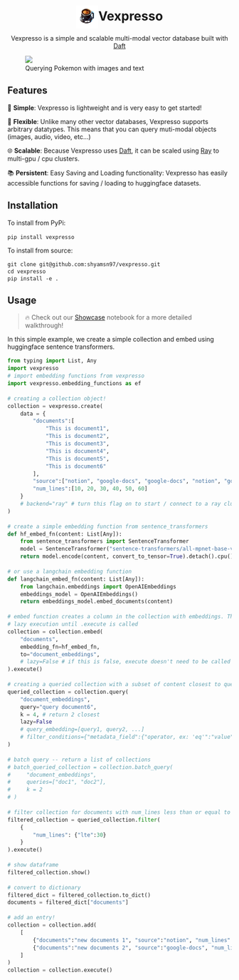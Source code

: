 <div class="header" align="center"><h1 style="display: inline;"><img src="docs/_static/cup.png" alt="drawing" width="50" height="50" align="center">Vexpresso</h1><p>Vexpresso is a simple and scalable multi-modal vector database built with <a href="https://www.getdaft.io/">Daft</a></p></div>

<figure>
<!-- <video width="320" height="320" controls>
  <source src="docs/_static/PokemonGradio.mp4" type="video/mp4">
</video> -->
<img src="docs/_static/PokemonGradio.gif">
<figcaption>Querying Pokemon with images and text</figcaption>
</figure>

## Features
🍵  **Simple**: Vexpresso is lightweight and is very easy to get started!

🔌  **Flexible**: Unlike many other vector databases, Vexpresso supports arbitrary datatypes. This means that you can query muti-modal objects (images, audio, video, etc...)

🌐 **Scalable**: Because Vexpresso uses [Daft](https://www.getdaft.io/), it can be scaled using [Ray](https://www.ray.io/) to multi-gpu / cpu clusters.

📚 **Persistent**: Easy Saving and Loading functionality: Vexpresso has easily accessible functions for saving / loading to huggingface datasets.

## Installation
To install from PyPi:

```pip install vexpresso```

To install from source:

```
git clone git@github.com:shyamsn97/vexpresso.git
cd vexpresso
pip install -e .
```

## Usage

> 🔥 Check out our [Showcase](./examples/Showcase.ipynb) notebook for a more detailed walkthrough!

In this simple example, we create a simple collection and embed using huggingface sentence transformers.

```python
from typing import List, Any
import vexpresso
# import embedding functions from vexpresso
import vexpresso.embedding_functions as ef

# creating a collection object!
collection = vexpresso.create(
    data = {
        "documents":[
            "This is document1",
            "This is document2",
            "This is document3",
            "This is document4",
            "This is document5",
            "This is document6"
        ],
        "source":["notion", "google-docs", "google-docs", "notion", "google-docs", "google-docs"],
        "num_lines":[10, 20, 30, 40, 50, 60]
    }
    # backend="ray" # turn this flag on to start / connect to a ray cluster!
)

# create a simple embedding function from sentence_transformers
def hf_embed_fn(content: List[Any]):
    from sentence_transformers import SentenceTransformer
    model = SentenceTransformer("sentence-transformers/all-mpnet-base-v2")
    return model.encode(content, convert_to_tensor=True).detach().cpu().numpy()

# or use a langchain embedding function
def langchain_embed_fn(content: List[Any]):
    from langchain.embeddings import OpenAIEmbeddings
    embeddings_model = OpenAIEmbeddings()
    return embeddings_model.embed_documents(content)

# embed function creates a column in the collection with embeddings. There can be more than one embedding column!
# lazy execution until .execute is called
collection = collection.embed(
    "documents",
    embedding_fn=hf_embed_fn,
    to="document_embeddings",
    # lazy=False # if this is false, execute doesn't need to be called
).execute()

# creating a queried collection with a subset of content closest to query
queried_collection = collection.query(
    "document_embeddings",
    query="query document6",
    k = 4, # return 2 closest
    lazy=False
    # query_embedding=[query1, query2, ...]
    # filter_conditions={"metadata_field":{"operator, ex: 'eq'":"value"}} # optional metadata filter
)

# batch query -- return a list of collections
# batch_queried_collection = collection.batch_query(
#     "document_embeddings",
#     queries=["doc1", "doc2"],
#     k = 2
# )

# filter collection for documents with num_lines less than or equal to 30
filtered_collection = queried_collection.filter(
    {
        "num_lines": {"lte":30}
    }
).execute()

# show dataframe
filtered_collection.show()

# convert to dictionary
filtered_dict = filtered_collection.to_dict()
documents = filtered_dict["documents"]

# add an entry!
collection = collection.add(
    [
        {"documents":"new documents 1", "source":"notion", "num_lines":2},
        {"documents":"new documents 2", "source":"google-docs", "num_lines":40}
    ]
)
collection = collection.execute()
```
